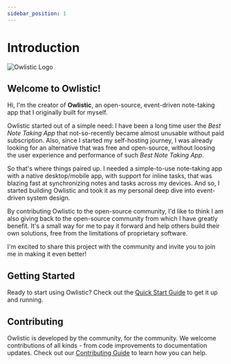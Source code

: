 ```yaml
---
sidebar_position: 1
---
```


# Introduction

![Owlistic Logo](/img/logo-192x192.png)

## Welcome to Owlistic!

Hi, I'm the creator of **Owlistic**, an open-source, event-driven note-taking app that I originally built for myself.

Owlistic started out of a simple need: I have been a long time user the _Best Note Taking App_ that not-so-recently became almost unusable without paid subscription. Also, since I started my self-hosting journey, I was already looking for an alternative that was free and open-source, without loosing the user experience and performance of such _Best Note Taking App_.

So that's where things paired up. I needed a simple-to-use note-taking app with a native desktop/mobile app, with support for inline tasks, that was blazing fast at synchronizing notes and tasks across my devices. And so, I started building Owlistic and took it as my personal deep dive into event-driven system design.

By contributing Owlistic to the open-source community, I'd like to think I am also giving back to the open-source community from which I have greatly benefit. It's a small way for me to pay it forward and help others build their own solutions, free from the limitations of proprietary software.

I'm excited to share this project with the community and invite you to join me in making it even better!

## Getting Started

Ready to start using Owlistic? Check out the [Quick Start Guide](./quick-start) to get it up and running.

## Contributing

Owlistic is developed by the community, for the community. We welcome contributions of all kinds - from code improvements to documentation updates. Check out our [Contributing Guide](/docs/category/contributing) to learn how you can help.
